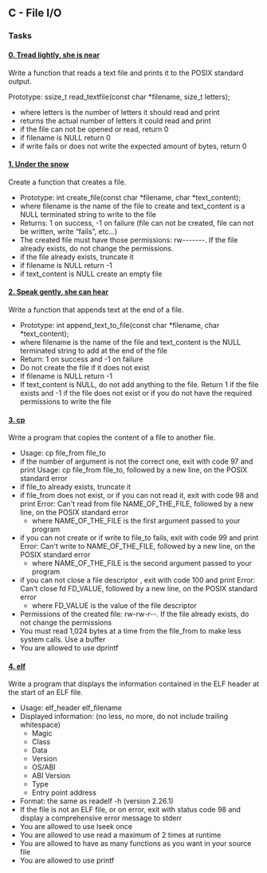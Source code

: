 ## C - File I/O

### Tasks

#### [0. Tread lightly, she is near](0-read_textfile.c)

Write a function that reads a text file and prints it to the POSIX standard output.

Prototype: ssize_t read_textfile(const char *filename, size_t letters);
* where letters is the number of letters it should read and print
* returns the actual number of letters it could read and print
* if the file can not be opened or read, return 0
* if filename is NULL return 0
* if write fails or does not write the expected amount of bytes, return 0

#### [1. Under the snow](1-create_file.c)

Create a function that creates a file.

* Prototype: int create_file(const char *filename, char *text_content);
* where filename is the name of the file to create and text_content is a NULL terminated string to write to the file
* Returns: 1 on success, -1 on failure (file can not be created, file can not be written, write “fails”, etc…)
* The created file must have those permissions: rw-------. If the file already exists, do not change the permissions.
* if the file already exists, truncate it
* if filename is NULL return -1 
* if text_content is NULL create an empty file

#### [2. Speak gently, she can hear](2-append_text_to_file.c)

Write a function that appends text at the end of a file.

* Prototype: int append_text_to_file(const char *filename, char *text_content);
* where filename is the name of the file and text_content is the NULL terminated string to add at the end of the file
* Return: 1 on success and -1 on failure
* Do not create the file if it does not exist
* If filename is NULL return -1
* If text_content is NULL, do not add anything to the file. Return 1 if the file exists and -1 if the file does not exist or if you do not have the required permissions to write the file

#### [3. cp](3-cp.c)

Write a program that copies the content of a file to another file.

* Usage: cp file_from file_to
* if the number of argument is not the correct one, exit with code 97 and print Usage: cp file_from file_to, followed by a new line, on the POSIX standard error
* if file_to already exists, truncate it
* if file_from does not exist, or if you can not read it, exit with code 98 and print Error: Can't read from file NAME_OF_THE_FILE, followed by a new line, on the POSIX standard error
	* where NAME_OF_THE_FILE is the first argument passed to your program
* if you can not create or if write to file_to fails, exit with code 99 and print Error: Can't write to NAME_OF_THE_FILE, followed by a new line, on the POSIX standard error
	* where NAME_OF_THE_FILE is the second argument passed to your program
* if you can not close a file descriptor , exit with code 100 and print Error: Can't close fd FD_VALUE, followed by a new line, on the POSIX standard error
	* where FD_VALUE is the value of the file descriptor
* Permissions of the created file: rw-rw-r--. If the file already exists, do not change the permissions
* You must read 1,024 bytes at a time from the file_from to make less system calls. Use a buffer
* You are allowed to use dprintf

#### [4. elf](100-elf_header.c)

Write a program that displays the information contained in the ELF header at the start of an ELF file.

* Usage: elf_header elf_filename
* Displayed information: (no less, no more, do not include trailing whitespace)
	* Magic
	* Class
	* Data
	* Version
	* OS/ABI
	* ABI Version
	* Type
	* Entry point address
* Format: the same as readelf -h (version 2.26.1)
* If the file is not an ELF file, or on error, exit with status code 98 and display a comprehensive error message to stderr
* You are allowed to use lseek once
* You are allowed to use read a maximum of 2 times at runtime
* You are allowed to have as many functions as you want in your source file
* You are allowed to use printf
